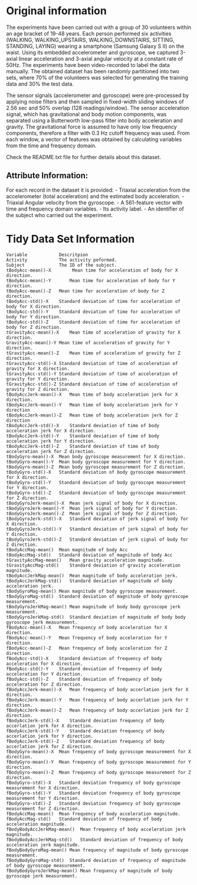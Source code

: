 Original information
=====================
The experiments have been carried out with a group of 30 volunteers within an age bracket of 19-48 years. 
Each person performed six activities (WALKING, WALKING_UPSTAIRS, WALKING_DOWNSTAIRS, SITTING, STANDING, LAYING) 
wearing a smartphone (Samsung Galaxy S II) on the waist. Using its embedded accelerometer and gyroscope, 
we captured 3-axial linear acceleration and 3-axial angular velocity at a constant rate of 50Hz. 
The experiments have been video-recorded to label the data manually. 
The obtained dataset has been randomly partitioned into two sets, where 70% of the volunteers was selected 
for generating the training data and 30% the test data. 

The sensor signals (accelerometer and gyroscope) were pre-processed by applying noise filters and then sampled 
in fixed-width sliding windows of 2.56 sec and 50% overlap (128 readings/window). 
The sensor acceleration signal, which has gravitational and body motion components, 
was separated using a Butterworth low-pass filter into body acceleration and gravity. 
The gravitational force is assumed to have only low frequency components, 
therefore a filter with 0.3 Hz cutoff frequency was used. From each window, 
a vector of features was obtained by calculating variables from the time and frequency domain. 

Check the README.txt file for further details about this dataset.


Attribute Information:
----------------------
For each record in the dataset it is provided: 
    - Triaxial acceleration from the accelerometer (total acceleration) and the estimated body acceleration. 
    - Triaxial Angular velocity from the gyroscope. 
    - A 561-feature vector with time and frequency domain variables. 
    - Its activity label. 
    - An identifier of the subject who carried out the experiment.


Tidy Data Set Information
==========================
    Variable	        Descritpion
    Activity	        The activity peformed.
    Subject	            The ID of the subject.
    tBodyAcc-mean()-X	     Mean time for acceleration of body for X direction.
    tBodyAcc-mean()-Y    	Mean time for acceleration of body for Y direction.
    tBodyAcc-mean()-Z	Mean time for acceleration of body for Z direction.
    tBodyAcc-std()-X	Standard deviation of time for acceleration of body for X direction.
    tBodyAcc-std()-Y	Standard deviation of time for acceleration of body for Y direction.
    tBodyAcc-std()-Z	Standard deviation of time for acceleration of body for Z direction.
    tGravityAcc-mean()-X	Mean time of acceleration of gravity for X direction.
    GravityAcc-mean()-Y	Mean time of acceleration of gravity for Y direction.
    tGravityAcc-mean()-Z	Mean time of acceleration of gravity for Z direction.
    tGravityAcc-std()-X	Standard deviation of time of acceleration of gravity for X direction.
    tGravityAcc-std()-Y	Standard deviation of time of acceleration of gravity for Y direction.
    tGravityAcc-std()-Z	Standard deviation of time of acceleration of gravity for Z direction.
    tBodyAccJerk-mean()-X	Mean time of body acceleration jerk for X direction.
    tBodyAccJerk-mean()-Y	Mean time of body acceleration jerk for Y direction
    tBodyAccJerk-mean()-Z	Mean time of body acceleration jerk for Z direction
    tBodyAccJerk-std()-X	Standard deviation of time of body acceleration jerk for X direction.
    tBodyAccJerk-std()-Y	Standard deviation of time of body acceleration jerk for Y direction.
    tBodyAccJerk-std()-Z	Standard deviation of time of body acceleration jerk for Z direction.
    tBodyGyro-mean()-X	Mean body gyroscope measurement for X direction.
    tBodyGyro-mean()-Y	Mean body gyroscope measurement for Y direction.
    tBodyGyro-mean()-Z	Mean body gyroscope measurement for Z direction.
    tBodyGyro-std()-X	Standard deviation of body gyroscope measurement for X direction.
    tBodyGyro-std()-Y	Standard deviation of body gyroscope measurement for Y direction.
    tBodyGyro-std()-Z	Standard deviation of body gyroscope measurement for Z direction.
    tBodyGyroJerk-mean()-X	Mean jerk signal of body for X direction.
    tBodyGyroJerk-mean()-Y	Mean jerk signal of body for Y direction.
    tBodyGyroJerk-mean()-Z	Mean jerk signal of body for Z direction.
    tBodyGyroJerk-std()-X	Standard deviation of jerk signal of body for X direction.
    tBodyGyroJerk-std()-Y	Standard deviation of jerk signal of body for Y direction.
    tBodyGyroJerk-std()-Z	Standard deviation of jerk signal of body for Z direction.
    tBodyAccMag-mean()	Mean magnitude of body Acc
    tBodyAccMag-std()	Standard deviation of magnitude of body Acc
    tGravityAccMag-mean()	Mean gravity acceleration magnitude.
    tGravityAccMag-std()	Standard deviation of gravity acceleration magnitude.
    tBodyAccJerkMag-mean()	Mean magnitude of body acceleration jerk.
    tBodyAccJerkMag-std()	Standard deviation of magnitude of body acceleration jerk.
    tBodyGyroMag-mean()	Mean magnitude of body gyroscope measurement.
    tBodyGyroMag-std()	Standard deviation of magnitude of body gyroscope measurement.
    tBodyGyroJerkMag-mean()	Mean magnitude of body body gyroscope jerk measurement.
    tBodyGyroJerkMag-std()	Standard deviation of magnitude of body body gyroscope jerk measurement.
    fBodyAcc-mean()-X	Mean frequency of body acceleration for X direction.
    fBodyAcc-mean()-Y	Mean frequency of body acceleration for Y direction.
    fBodyAcc-mean()-Z	Mean frequency of body acceleration for Z direction.
    fBodyAcc-std()-X	Standard deviation of frequency of body acceleration for X direction.
    fBodyAcc-std()-Y	Standard deviation of frequency of body acceleration for Y direction.
    fBodyAcc-std()-Z	Standard deviation of frequency of body acceleration for Z direction.
    fBodyAccJerk-mean()-X	Mean frequency of body accerlation jerk for X direction.
    fBodyAccJerk-mean()-Y	Mean frequency of body accerlation jerk for Y direction.
    fBodyAccJerk-mean()-Z	Mean frequency of body accerlation jerk for Z direction.
    fBodyAccJerk-std()-X	Standard deviation frequency of body accerlation jerk for X direction.
    fBodyAccJerk-std()-Y	Standard deviation frequency of body accerlation jerk for Y direction.
    fBodyAccJerk-std()-Z	Standard deviation frequency of body accerlation jerk for Z direction.
    fBodyGyro-mean()-X	Mean frequency of body gyroscope measurement for X direction.
    fBodyGyro-mean()-Y	Mean frequency of body gyroscope measurement for Y direction.
    fBodyGyro-mean()-Z	Mean frequency of body gyroscope measurement for Z direction.
    fBodyGyro-std()-X	Standard deviation frequency of body gyroscope measurement for X direction.
    fBodyGyro-std()-Y	Standard deviation frequency of body gyroscope measurement for Y direction.
    fBodyGyro-std()-Z	Standard deviation frequency of body gyroscope measurement for Z direction.
    fBodyAccMag-mean()	Mean frequency of body acceleration magnitude.
    fBodyAccMag-std()	Standard deviation of frequency of body acceleration magnitude.
    fBodyBodyAccJerkMag-mean()	Mean frequency of body acceleration jerk magnitude.
    fBodyBodyAccJerkMag-std()	Standard deviation of frequency of body acceleration jerk magnitude.
    fBodyBodyGyroMag-mean()	Mean frequency of magnitude of body gyroscope measurement.
    fBodyBodyGyroMag-std()	Standard deviation of frequency of magnitude of body gyroscope measurement.
    fBodyBodyGyroJerkMag-mean()	Mean frequency of magnitude of body gyroscope jerk measurement.


